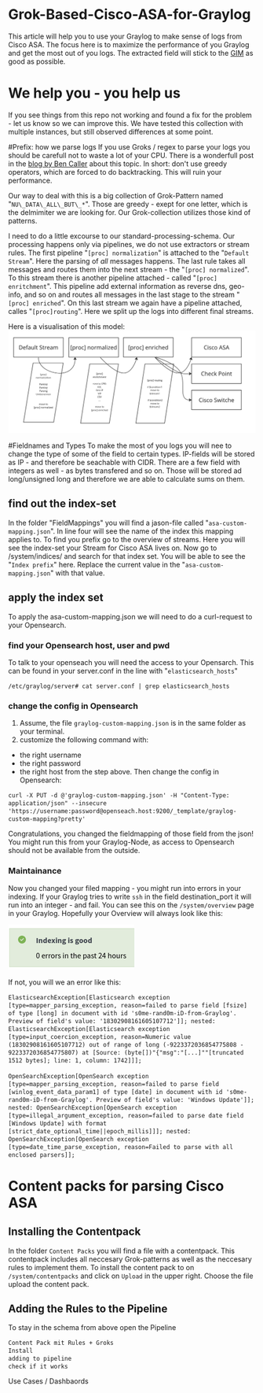 # Grok-Based-Cisco-ASA-for-Graylog
This article will help you to use your Graylog to make sense of logs from Cisco ASA.
The focus here is to maximize the performance of you Graylog and get the most out of you logs. The extracted field will stick to the [GIM](https://schema.graylog.org/en/stable/) as good as possible. 

# We help you - you help us
If you see things from this repo not working and found a fix for the problem - let us know so we can improve this. We have tested this collection with multiple instances, but still observed differences at some point.
	

#Prefix: how we parse logs
If you use Groks / regex to parse your logs you should be carefull not to waste a lot of your CPU. There is a wonderfull post in the [blog by Ben Caller](https://blog.doyensec.com/2021/03/11/regexploit.html) about this topic. In short: don't use greedy operators, which are forced to do backtracking. This will ruin your performance.

Our way to deal with this is a big collection of Grok-Pattern named "```NU\_DATA\_ALL\_BUT\_*```". Those are greedy - exept for one letter, which is the delmimiter we are looking for. Our Grok-collection utilizes those kind of patterns.

I need to do a little excourse to our standard-processing-schema. Our processing happens only via pipelines, we do not use extractors or stream rules.
The first pipeline "```[proc] normalization```" is attached to the "```Default Stream```". Here the parsing of _all_ messages happens. The last rule takes all messages and routes them into the next stream - the "```[proc] normalized```". To this stream there is another pipeline attached - called "```[proc] enritchment```". This pipeline add external information as reverse dns, geo-info, and so on and routes all messages in the last stage to the stream "```[proc] enriched```". On this last stream we again have a pipeline attached, calles "```[proc]routing```". Here we split up the logs into different final streams.

Here is a visualisation of this model:
![Graylog Processing Model](Images/Processing-Model.png)

#Fieldnames and Types
To make the most of you logs you will nee to change the type of some of the field to certain types. IP-fields will be stored as IP - and therefore be seachable with CIDR. There are a few field with integers as well - as bytes transfered and so on. Those will be stored ad long/unsigned long and therefore we are able to calculate sums on them.

## find out the index-set
In the folder "FieldMappings" you will find a jason-file called "```asa-custom-mapping.json```". In line four will see the name of the index this mapping applies to. To find you prefix go to the overview of streams. Here you will see the index-set your Stream for Cisco ASA lives on. Now go to /system/indices/ and search for that index set. You will be able to see the "```Index prefix```" here. Replace the current value in the "```asa-custom-mapping.json```" with that value.

## apply the index set
To apply the asa-custom-mapping.json we will need to do a curl-request to your Opensearch. 
### find your Opensearch host, user and pwd
To talk to your openseach you will need the access to your Opensarch. This can be found in your server.conf in the line with "```elasticsearch_hosts```"
```
/etc/graylog/server# cat server.conf | grep elasticsearch_hosts
```

### change the config in Opensearch
1) Assume, the file ```graylog-custom-mapping.json``` is in the same folder as your terminal.
2) customize the following command with: 
* the right username
* the right password
* the right host
from the step above. Then change the config in Opensearch:
```
curl -X PUT -d @'graylog-custom-mapping.json' -H "Content-Type: application/json" --insecure 'https://username:password@openseach.host:9200/_template/graylog-custom-mapping?pretty'
```
Congratulations, you changed the fieldmapping of those field from the json! You might run this from your Graylog-Node, as access to Opensearch should not be available from the outside. 

### Maintainance
Now you changed your filed mapping - you might run into errors in your indexing. If your Graylog tries to write ```ssh``` in the field destination_port it will run into an integer - and fail. You can see this on the ```/system/overview``` page in your Graylog. Hopefully your Overview will always look like this:

![Indexing](Images/Indexing_Error.png)

If not, you will we an error like this:
```
ElasticsearchException[Elasticsearch exception [type=mapper_parsing_exception, reason=failed to parse field [fsize] of type [long] in document with id 's0me-rand0m-iD-from-Graylog'. Preview of field's value: '18302908161605107712']]; nested: ElasticsearchException[Elasticsearch exception [type=input_coercion_exception, reason=Numeric value (18302908161605107712) out of range of long (-9223372036854775808 - 9223372036854775807) at [Source: (byte[])"{"msg":"[...]""[truncated 1512 bytes]; line: 1, column: 1742]]];

OpenSearchException[OpenSearch exception [type=mapper_parsing_exception, reason=failed to parse field [winlog_event_data_param1] of type [date] in document with id 's0me-rand0m-iD-from-Graylog'. Preview of field's value: 'Windows Update']]; nested: OpenSearchException[OpenSearch exception [type=illegal_argument_exception, reason=failed to parse date field [Windows Update] with format [strict_date_optional_time||epoch_millis]]]; nested: OpenSearchException[OpenSearch exception [type=date_time_parse_exception, reason=Failed to parse with all enclosed parsers]];
```

# Content packs for parsing Cisco ASA
## Installing the Contentpack
In the folder ```Content Packs``` you will find a file with a contentpack. This contentpack includes all neccesary Grok-patterns as well as the neccesary rules to implement them.
To install the content pack to on ```/system/contentpacks``` and click on ```Upload``` in the upper right. Choose the file upload the content pack.

## Adding the Rules to the Pipeline
To stay in the schema from above open the Pipeline 

	Content Pack mit Rules + Groks
	Install
	adding to pipeline
	check if it works

Use Cases / Dashbaords
	
	
	
	
	
	
	
	
	
	
